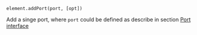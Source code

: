 <pre class="docs-method-signature"><code>element.addPort(port, [opt])</code></pre>

Add a singe port, where `port` could be defined as describe in section [Port interface](#portinterface)

